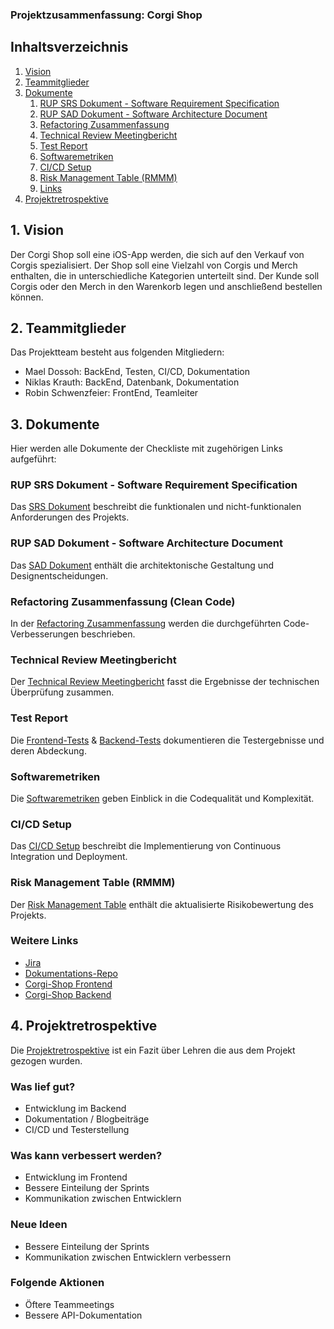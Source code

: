 ### Projektzusammenfassung: Corgi Shop

## Inhaltsverzeichnis

1. [Vision](#1-vision)
2. [Teammitglieder](#2-teammitglieder)
3. [Dokumente](#3-dokumente)
    1. [RUP SRS Dokument - Software Requirement Specification](#rup-srs-dokument---software-requirement-specification)
    2. [RUP SAD Dokument - Software Architecture Document](#rup-sad-dokument---software-architecture-document)
    3. [Refactoring Zusammenfassung](#refactoring-zusammenfassung-clean-code)
    4. [Technical Review Meetingbericht](#technical-review-meetingbericht)
    5. [Test Report](#test-report)
    6. [Softwaremetriken](#softwaremetriken)
    7. [CI/CD Setup](#cicd-setup)
    8. [Risk Management Table (RMMM)](#risk-management-table-rmmm)
    9. [Links](#weitere-links)
4. [Projektretrospektive](#4-projektretrospektive)

## 1. Vision
Der Corgi Shop soll eine iOS-App werden, die sich auf den Verkauf von Corgis spezialisiert.
Der Shop soll eine Vielzahl von Corgis und Merch enthalten, die in unterschiedliche Kategorien unterteilt sind. 
Der Kunde soll Corgis oder den Merch in den Warenkorb legen und anschließend bestellen können.

## 2. Teammitglieder
Das Projektteam besteht aus folgenden Mitgliedern:

- Mael Dossoh: BackEnd, Testen, CI/CD, Dokumentation
- Niklas Krauth: BackEnd, Datenbank, Dokumentation
- Robin Schwenzfeier: FrontEnd, Teamleiter

## 3. Dokumente
Hier werden alle Dokumente der Checkliste mit zugehörigen Links aufgeführt:

### RUP SRS Dokument - Software Requirement Specification
Das [SRS Dokument](https://github.com/mausio/corgi-shop-doc/blob/main/srs/srs.md) beschreibt die funktionalen und nicht-funktionalen Anforderungen des Projekts.

### RUP SAD Dokument - Software Architecture Document
Das [SAD Dokument](https://github.com/mausio/corgi-shop-doc/blob/main/rup_sad/RUP_SAD_Document.md) enthält die architektonische Gestaltung und Designentscheidungen.

### Refactoring Zusammenfassung (Clean Code)
In der [Refactoring Zusammenfassung](https://github.com/mausio/corgi-shop-doc/discussions/13) werden die durchgeführten Code-Verbesserungen beschrieben.

### Technical Review Meetingbericht
Der [Technical Review Meetingbericht](https://github.com/mausio/corgi-shop-doc/blob/main/review/review.md) fasst die Ergebnisse der technischen Überprüfung zusammen.

### Test Report
Die [Frontend-Tests](https://github.com/mausio/corgi-shop-doc/discussions/14) & [Backend-Tests](https://github.com/mausio/corgi-shop-doc/discussions/15) dokumentieren die Testergebnisse und deren Abdeckung.

### Softwaremetriken
Die [Softwaremetriken](https://github.com/mausio/corgi-shop-doc/discussions/16) geben Einblick in die Codequalität und Komplexität.

### CI/CD Setup
Das [CI/CD Setup](https://github.com/mausio/corgi-shop-doc/discussions/18) beschreibt die Implementierung von Continuous Integration und Deployment.

### Risk Management Table (RMMM)
Der [Risk Management Table](https://github.com/mausio/corgi-shop-doc/blob/main/rmmm/RMMM_Tabelle.md) enthält die aktualisierte Risikobewertung des Projekts.

### Weitere Links
- [Jira](https://corgi-shop.atlassian.net/jira/software/projects/SCRUM/boards/1/backlog)
- [Dokumentations-Repo](https://github.com/mausio/corgi-shop-doc)
- [Corgi-Shop Frontend](https://github.com/mausio/corgi-shop-front-end)
- [Corgi-Shop Backend](https://github.com/mausio/corgi-shop-back-end)

## 4. Projektretrospektive

Die [Projektretrospektive](https://github.com/mausio/corgi-shop-doc/blob/main/retrospektive.png) ist ein Fazit über Lehren die aus dem Projekt gezogen wurden.

### Was lief gut?
- Entwicklung im Backend
- Dokumentation / Blogbeiträge
- CI/CD und Testerstellung

### Was kann verbessert werden?
- Entwicklung im Frontend
- Bessere Einteilung der Sprints
- Kommunikation zwischen Entwicklern

### Neue Ideen
- Bessere Einteilung der Sprints
- Kommunikation zwischen Entwicklern verbessern

### Folgende Aktionen
- Öftere Teammeetings
- Bessere API-Dokumentation
